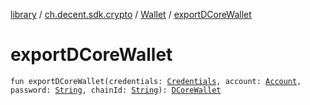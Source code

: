 [library](../../index.md) / [ch.decent.sdk.crypto](../index.md) / [Wallet](index.md) / [exportDCoreWallet](./export-d-core-wallet.md)

# exportDCoreWallet

`fun exportDCoreWallet(credentials: `[`Credentials`](../-credentials/index.md)`, account: `[`Account`](../../ch.decent.sdk.model/-account/index.md)`, password: `[`String`](https://kotlinlang.org/api/latest/jvm/stdlib/kotlin/-string/index.html)`, chainId: `[`String`](https://kotlinlang.org/api/latest/jvm/stdlib/kotlin/-string/index.html)`): `[`DCoreWallet`](-d-core-wallet/index.md)
